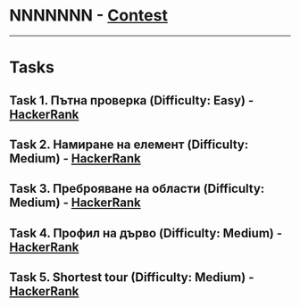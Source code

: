 # NNNNNNN - [Contest](<https://www.hackerrank.com/contests/sda-2019-2020-exam-2e3nr4rr/challenges>)

---

# Tasks

## Task 1. Пътна проверка (Difficulty: Easy) - [HackerRank](<https://www.hackerrank.com/contests/sda-2019-2020-exam-2e3nr4rr/challenges/challenge-2353>)

## Task 2. Намиране на елемент (Difficulty: Medium) - [HackerRank](<https://www.hackerrank.com/contests/sda-2019-2020-exam-2e3nr4rr/challenges/find-element-sda>)

## Task 3. Преброяване на области (Difficulty: Medium) - [HackerRank](<https://www.hackerrank.com/contests/sda-2019-2020-exam-2e3nr4rr/challenges/challenge-2351>)

## Task 4. Профил на дърво (Difficulty: Medium) - [HackerRank](<https://www.hackerrank.com/contests/sda-2019-2020-exam-2e3nr4rr/challenges/challenge-2352>)

## Task 5. Shortest tour (Difficulty: Medium) - [HackerRank](<https://www.hackerrank.com/contests/sda-2019-2020-exam-2e3nr4rr/challenges/shortest-tour>)
